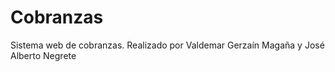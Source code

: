 # Cobranzas
Sistema web de cobranzas.
Realizado por Valdemar Gerzaín Magaña y José Alberto Negrete 
